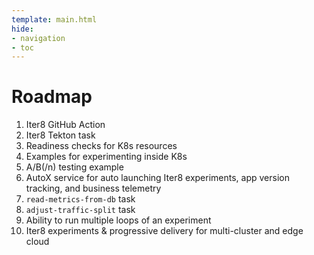 ```yaml
---
template: main.html
hide:
- navigation
- toc
---
```


# Roadmap

1. Iter8 GitHub Action
2. Iter8 Tekton task
3. Readiness checks for K8s resources
4. Examples for experimenting inside K8s
5. A/B(/n) testing example
6. AutoX service for auto launching Iter8 experiments, app version tracking, and business telemetry
7. `read-metrics-from-db` task
8. `adjust-traffic-split` task
9. Ability to run multiple loops of an experiment
10. Iter8 experiments & progressive delivery for multi-cluster and edge cloud
